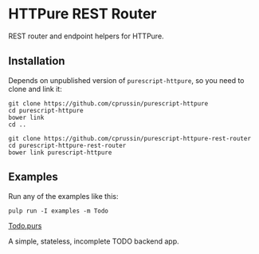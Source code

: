 # HTTPure REST Router

REST router and endpoint helpers for HTTPure.

## Installation

Depends on unpublished version of `purescript-httpure`, so you need to
clone and link it:

```
git clone https://github.com/cprussin/purescript-httpure
cd purescript-httpure
bower link
cd ..

git clone https://github.com/cprussin/purescript-httpure-rest-router
cd purescript-httpure-rest-router
bower link purescript-httpure
```

## Examples

Run any of the examples like this:

```
pulp run -I examples -m Todo
```

[Todo.purs](https://github.com/cprussin/purescript-httpure-rest-router/tree/master/examples/Todo.purs)

A simple, stateless, incomplete TODO backend app.
